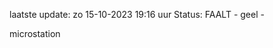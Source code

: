 laatste update: 
zo 15-10-2023 19:16   uur 
Status: FAALT - geel - 
<div class="service Y">microstation</div>